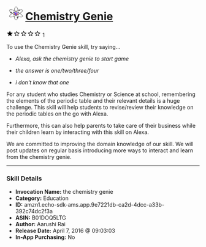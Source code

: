 # &nbsp;<img src="skill_icon" alt="Chemistry Genie icon" width="36"> [Chemistry Genie](http://alexa.amazon.com/#skills/amzn1.echo-sdk-ams.app.9e7221db-ca2d-4dcc-a33b-392c74dc2f3a)
![1 stars](../../images/ic_star_black_18dp_1x.png)![1 stars](../../images/ic_star_border_black_18dp_1x.png)![1 stars](../../images/ic_star_border_black_18dp_1x.png)![1 stars](../../images/ic_star_border_black_18dp_1x.png)![1 stars](../../images/ic_star_border_black_18dp_1x.png) 1

To use the Chemistry Genie skill, try saying...

* *Alexa, ask the chemistry genie to start game*

* *the answer is one/two/three/four*

* *i don't know that one*

For any student who studies Chemistry or Science at school, remembering the elements of the periodic table and their relevant details is a huge challenge. This skill will help students to revise/review their knowledge on the periodic tables on the go with Alexa. 

Furthermore, this can also help parents to take care of their business while their children learn by interacting with this skill on Alexa.

We are committed to improving the domain knowledge of our skill. We will post updates on regular basis introducing more ways to interact and learn from the chemistry genie.

***

### Skill Details

* **Invocation Name:** the chemistry genie
* **Category:** Education
* **ID:** amzn1.echo-sdk-ams.app.9e7221db-ca2d-4dcc-a33b-392c74dc2f3a
* **ASIN:** B01DOQ5LTG
* **Author:** Aarushi Rai
* **Release Date:** April 7, 2016 @ 09:03:03
* **In-App Purchasing:** No
